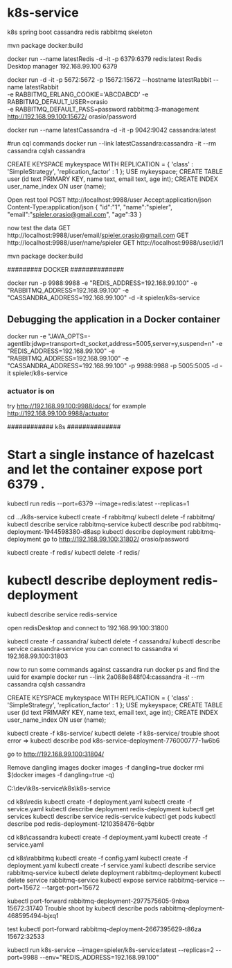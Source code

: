 # k8s-service
k8s spring boot cassandra redis rabbitmq skeleton 






mvn package docker:build



docker run --name latestRedis -d -it  -p 6379:6379 redis:latest
Redis Desktop manager 192.168.99.100 6379

docker run -d -it  -p 5672:5672   -p 15672:15672 --hostname latestRabbit --name latestRabbit \
 -e RABBITMQ_ERLANG_COOKIE='ABCDABCD'  -e RABBITMQ_DEFAULT_USER=orasio \
 -e RABBITMQ_DEFAULT_PASS=password  rabbitmq:3-management
http://192.168.99.100:15672/    orasio/password


docker run --name latestCassandra -d -it -p 9042:9042 cassandra:latest

#run cql commands
docker run --link latestCassandra:cassandra  -it    --rm cassandra cqlsh cassandra


CREATE KEYSPACE mykeyspace WITH REPLICATION = { 'class' : 'SimpleStrategy', 'replication_factor' : 1 };
USE mykeyspace;
CREATE TABLE user (id text PRIMARY KEY, name text, email text, age int);
CREATE INDEX user_name_index ON user (name);


Open rest tool
POST http://localhost:9988/user
Accept:application/json
Content-Type:application/json
{
   "id":"1",
   "name":"spieler",
   "email":"spieler.orasio@gmail.com",
   "age":33
}

now test the data
GET http://localhost:9988/user/email/spieler.orasio@gmail.com
GET http://localhost:9988/user/name/spieler
GET http://localhost:9988/user/id/1

mvn package docker:build



######### DOCKER    ##############

docker run -p 9988:9988 -e "REDIS_ADDRESS=192.168.99.100" -e "RABBITMQ_ADDRESS=192.168.99.100" -e "CASSANDRA_ADDRESS=192.168.99.100" -d -it spieler/k8s-service
   
## Debugging the application in a Docker container
docker run   -e "JAVA_OPTS=-agentlib:jdwp=transport=dt_socket,address=5005,server=y,suspend=n"  -e "REDIS_ADDRESS=192.168.99.100" -e "RABBITMQ_ADDRESS=192.168.99.100" -e "CASSANDRA_ADDRESS=192.168.99.100" -p 9988:9988 -p 5005:5005  -d -it spieler/k8s-service



### actuator is on 
try http://192.168.99.100:9988/docs/
for example http://192.168.99.100:9988/actuator



############  k8s ##############

 # Start a single instance of hazelcast and let the container expose port 6379 .
kubectl run  redis --port=6379 --image=redis:latest --replicas=1


cd .../k8s-service
kubectl create -f rabbitmq/
kubectl delete -f rabbitmq/
kubectl describe service rabbitmq-service
kubectl describe pod rabbitmq-deployment-1944598380-d8asp
kubectl describe deployment rabbitmq-deployment
go to http://192.168.99.100:31802/    orasio/password


kubectl create -f redis/
kubectl delete -f redis/

# kubectl describe deployment redis-deployment
kubectl describe service redis-service

open redisDesktop and connect to 192.168.99.100:31800 




kubectl create -f cassandra/
kubectl delete -f cassandra/
kubectl describe service cassandra-service
you can connect to cassandra vi 192.168.99.100:31803

now to run some commands against cassandra 
run docker ps and find the uuid for example
docker run --link 2a088e848f04:cassandra   -it    --rm cassandra cqlsh cassandra



CREATE KEYSPACE mykeyspace WITH REPLICATION = { 'class' : 'SimpleStrategy', 'replication_factor' : 1 };
USE mykeyspace;
CREATE TABLE user (id text PRIMARY KEY, name text, email text, age int);
CREATE INDEX user_name_index ON user (name);



kubectl create -f k8s-service/
kubectl delete -f k8s-service/
trouble shoot error => kubectl describe pod k8s-service-deployment-776000777-1w6b6

go to http://192.168.99.100:31804/     

Remove dangling images 
docker images -f dangling=true
docker rmi $(docker images -f dangling=true -q)


C:\dev\k8s-service\k8s\k8s-service


cd k8s\redis
kubectl create -f deployment.yaml
kubectl create -f service.yaml
kubectl describe deployment redis-deployment
kubectl get services
kubectl describe service redis-service
kubectl get pods
kubectl describe pod redis-deployment-1210358476-6qbbr


cd k8s\cassandra
kubectl create -f deployment.yaml
kubectl create -f service.yaml


cd k8s\rabbitmq
kubectl create -f config.yaml
kubectl create -f deployment.yaml
kubectl create -f service.yaml
kubectl describe service rabbitmq-service
kubectl delete deployment rabbitmq-deployment
kubectl delete service rabbitmq-service
kubectl expose service  rabbitmq-service --port=15672 --target-port=15672

kubectl port-forward rabbitmq-deployment-2977575605-9nbxa      15672:31740
Trouble shoot by kubectl describe pods rabbitmq-deployment-468595494-bjxq1

test
kubectl port-forward rabbitmq-deployment-2667395629-t86za      15672:32533



kubectl  run k8s-service --image=spieler/k8s-service:latest --replicas=2 --port=9988 --env="REDIS_ADDRESS=192.168.99.100"  



